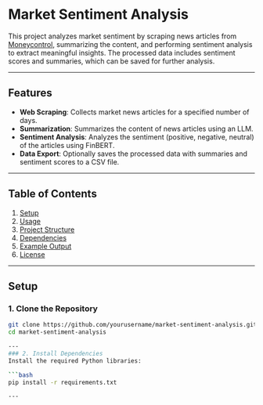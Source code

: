 # Market Sentiment Analysis

This project analyzes market sentiment by scraping news articles from [Moneycontrol](https://www.moneycontrol.com), summarizing the content, and performing sentiment analysis to extract meaningful insights. The processed data includes sentiment scores and summaries, which can be saved for further analysis.

---

## Features

- **Web Scraping**: Collects market news articles for a specified number of days.
- **Summarization**: Summarizes the content of news articles using an LLM.
- **Sentiment Analysis**: Analyzes the sentiment (positive, negative, neutral) of the articles using FinBERT.
- **Data Export**: Optionally saves the processed data with summaries and sentiment scores to a CSV file.

---

## Table of Contents

1. [Setup](#setup)
2. [Usage](#usage)
3. [Project Structure](#project-structure)
4. [Dependencies](#dependencies)
5. [Example Output](#example-output)
6. [License](#license)

---

## Setup

### 1. Clone the Repository
```bash
git clone https://github.com/yourusername/market-sentiment-analysis.git
cd market-sentiment-analysis

---
### 2. Install Dependencies
Install the required Python libraries:

```bash
pip install -r requirements.txt

---